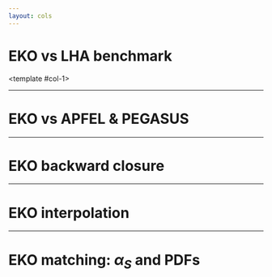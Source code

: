 ```yaml
---
layout: cols
---
```


# EKO vs LHA benchmark

<div m="8"/>

<template #col-1>
  <div m="y-4" class="flex justify-center">
    <bkg-img src="theory/backup/eko-lha-g-S.svg" p="2" w="full"
      hover="scale-200 translate-x-55 translate-y-25" transition="700"/>
  </div>
  <div m="y-4" class="flex justify-center">
    <bkg-img src="theory/backup/eko-lha-T3-T8.svg" p="2" w="full"
      hover="scale-200 translate-x-55 translate-y--25" transition="700"/>
  </div>
</template>
<template #col-2>
  <div m="y-4" class="flex justify-center">
    <bkg-img src="theory/backup/eko-lha-T15-T24.svg" p="2" w="full"
      hover="scale-200 translate-x--55 translate-y-25" transition="700"/>
  </div>
  <div m="y-4" class="flex justify-center">
    <bkg-img src="theory/backup/eko-lha-V-V3.svg" p="2" w="full"
      hover="scale-200 translate-x--55 translate-y--25" transition="700"/>
  </div>
</template>

---

# EKO vs APFEL & PEGASUS

<div m="y-4" class="flex justify-center">
  <bkg-img src="theory/backup/eko-apfel-pto.svg" p="2" w="3/5"
    hover="scale-170 translate-y-25" transition="700"/>
</div>
<div m="y-4" class="flex justify-center">
  <bkg-img src="theory/backup/eko-pegasus-pto.svg" p="2" w="3/5"
    hover="scale-170 translate-y--25" transition="700"/>
</div>

---

# EKO backward closure

<div m="y-22" class="flex justify-center">
  <bkg-img src="theory/backup/eko-closure.svg" p="2" w="4/5"
    hover="scale-130" transition="700"/>
</div>

---

# EKO interpolation

<div m="y-22" class="flex justify-center">
  <bkg-img src="theory/backup/eko-interpolation.svg" p="2" w="4/5"
    hover="scale-130" transition="700"/>
</div>

---

<div m="t--4"/>

# EKO matching: $\alpha_S$ and PDFs

<div m="y-4" class="flex justify-center">
  <bkg-img src="theory/backup/eko-matching-as.svg" p="2" w="1/2"
    hover="scale-170 translate-y-25" transition="700"/>
</div>
<div m="y-4" class="flex justify-center">
  <bkg-img src="theory/backup/eko-matching-g.svg" p="2" w="1/2"
    hover="scale-170 translate-y--25" transition="700"/>
</div>
